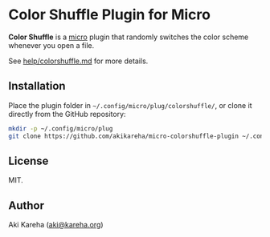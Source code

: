 # Color Shuffle Plugin for Micro

**Color Shuffle** is a [micro](https://micro-editor.github.io/) plugin that
randomly switches the color scheme whenever you open a file.

See [help/colorshuffle.md](help/colorshuffle.md) for more details.

## Installation

Place the plugin folder in `~/.config/micro/plug/colorshuffle/`, or clone it
directly from the GitHub repository:

```sh
mkdir -p ~/.config/micro/plug
git clone https://github.com/akikareha/micro-colorshuffle-plugin ~/.config/micro/plug/colorshuffle
```

## License

MIT.

## Author

Aki Kareha (aki@kareha.org)
